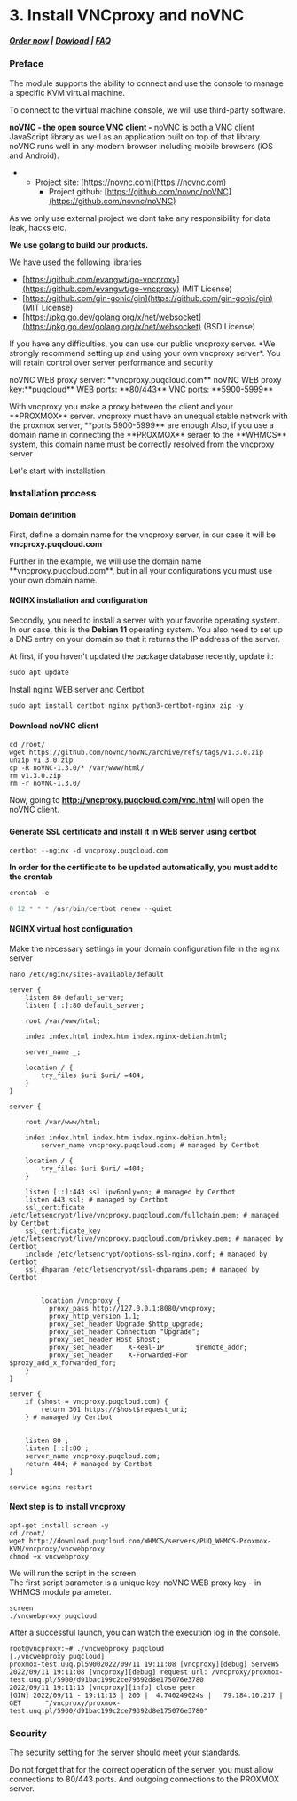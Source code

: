 # 3. Install VNCproxy and noVNC

#####  [Order now](https://panel.puqcloud.com/index.php?rp=/store/whmcs-module-proxmox-kvm) | [Dowload](https://download.puqcloud.com/WHMCS/servers/PUQ_WHMCS-Proxmox-KVM/) | [FAQ](https://faq.puqcloud.com/)

### Preface

The module supports the ability to connect and use the console to manage a specific KVM virtual machine.

To connect to the virtual machine console, we will use third-party software.

**noVNC - the open source VNC client -** noVNC is both a VNC client JavaScript library as well as an application built on top of that library. noVNC runs well in any modern browser including mobile browsers (iOS and Android).

- - Project site: [https://novnc.com](https://novnc.com)
    - Project github: [https://github.com/novnc/noVNC](https://github.com/novnc/noVNC)

<p class="callout info">As we only use external project we dont take any responsibility for data leak, hacks etc.</p>

**We use golang to build our products.**

We have used the following libraries

- [https://github.com/evangwt/go-vncproxy](https://github.com/evangwt/go-vncproxy) (MIT License)
- [https://github.com/gin-gonic/gin](https://github.com/gin-gonic/gin) (MIT License)
- [https://pkg.go.dev/golang.org/x/net/websocket](https://pkg.go.dev/golang.org/x/net/websocket) (BSD License)

<p class="callout info">If you have any difficulties, you can use our public vncproxy server. *We strongly recommend setting up and using your own vncproxy server*. You will retain control over server performance and security</p>

<p class="callout success">noVNC WEB proxy server: **vncproxy.puqcloud.com** noVNC WEB proxy key:**puqcloud** WEB ports: **80/443** VNC ports: **5900-5999** </p>

<p class="callout info">With vncproxy you make a proxy between the client and your **PROXMOX** server.  
vncproxy must have an unequal stable network with the proxmox server, **ports 5900-5999** are enough  
Also, if you use a domain name in connecting the **PROXMOX** seraer to the **WHMCS** system, this domain name must be correctly resolved from the vncproxy server  
</p>

Let's start with installation.

### Installation process

#### Domain definition

First, define a domain name for the vncproxy server, in our case it will be **vncproxy.puqcloud.com**

<p class="callout info">Further in the example, we will use the domain name **vncproxy.puqcloud.com**, but in all your configurations you must use your own domain name.</p>

####  

#### NGINX installation and configuration

Secondly, you need to install a server with your favorite operating system. In our case, this is the **Debian 11** operating system. You also need to set up a DNS entry on your domain so that it returns the IP address of the server.

At first, if you haven't updated the package database recently, update it:

```Powershell
sudo apt update
```

Install nginx WEB server and Certbot

```Powershell
sudo apt install certbot nginx python3-certbot-nginx zip -y
```

####  

#### Download noVNC client

```
cd /root/
wget https://github.com/novnc/noVNC/archive/refs/tags/v1.3.0.zip
unzip v1.3.0.zip 
cp -R noVNC-1.3.0/* /var/www/html/
rm v1.3.0.zip
rm -r noVNC-1.3.0/
```

Now, going to **http://vncproxy.puqcloud.com/vnc.html** will open the noVNC client.

#####  

#### Generate SSL certificate and install it in WEB server using certbot

```shell
certbot --nginx -d vncproxy.puqcloud.com
```

**In order for the certificate to be updated automatically, you must add to the crontab**

```Powershell
crontab -e
```

```Powershell
0 12 * * * /usr/bin/certbot renew --quiet
```

#### NGINX virtual host configuration

Make the necessary settings in your domain configuration file in the nginx server

```shell
nano /etc/nginx/sites-available/default
```

```Nginx
server {
	listen 80 default_server;
	listen [::]:80 default_server;

	root /var/www/html;

	index index.html index.htm index.nginx-debian.html;

	server_name _;

	location / {
		try_files $uri $uri/ =404;
	}
}

server {

	root /var/www/html;

	index index.html index.htm index.nginx-debian.html;
        server_name vncproxy.puqcloud.com; # managed by Certbot

	location / {
		try_files $uri $uri/ =404;
	}

    listen [::]:443 ssl ipv6only=on; # managed by Certbot
    listen 443 ssl; # managed by Certbot
    ssl_certificate /etc/letsencrypt/live/vncproxy.puqcloud.com/fullchain.pem; # managed by Certbot
    ssl_certificate_key /etc/letsencrypt/live/vncproxy.puqcloud.com/privkey.pem; # managed by Certbot
    include /etc/letsencrypt/options-ssl-nginx.conf; # managed by Certbot
    ssl_dhparam /etc/letsencrypt/ssl-dhparams.pem; # managed by Certbot


        location /vncproxy {
          proxy_pass http://127.0.0.1:8080/vncproxy;
          proxy_http_version 1.1;
          proxy_set_header Upgrade $http_upgrade;
          proxy_set_header Connection "Upgrade";
          proxy_set_header Host $host;
          proxy_set_header    X-Real-IP        $remote_addr;
          proxy_set_header    X-Forwarded-For  $proxy_add_x_forwarded_for;
    }
}

server {
    if ($host = vncproxy.puqcloud.com) {
        return 301 https://$host$request_uri;
    } # managed by Certbot


	listen 80 ;
	listen [::]:80 ;
    server_name vncproxy.puqcloud.com;
    return 404; # managed by Certbot
}
```

```shell
service nginx restart
```

#### Next step is to install vncproxy

```
apt-get install screen -y
cd /root/
wget http://download.puqcloud.com/WHMCS/servers/PUQ_WHMCS-Proxmox-KVM/vncproxy/vncwebproxy
chmod +x vncwebproxy 
```

We will run the script in the screen.  
The first script parameter is a unique key. noVNC WEB proxy key - in WHMCS module parameter.

```
screen
./vncwebproxy puqcloud
```

After a successful launch, you can watch the execution log in the console.

```shell
root@vncproxy:~# ./vncwebproxy puqcloud
[./vncwebproxy puqcloud]
proxmox-test.uuq.pl59002022/09/11 19:11:08 [vncproxy][debug] ServeWS
2022/09/11 19:11:08 [vncproxy][debug] request url: /vncproxy/proxmox-test.uuq.pl/5900/d91bac199c2ce79392d8e175076e3780
2022/09/11 19:11:13 [vncproxy][info] close peer
[GIN] 2022/09/11 - 19:11:13 | 200 |  4.740249024s |   79.184.10.217 | GET      "/vncproxy/proxmox-test.uuq.pl/5900/d91bac199c2ce79392d8e175076e3780"

```

### Security

The security setting for the server should meet your standards.

<p class="callout warning">Do not forget that for the correct operation of the server, you must allow connections to 80/443 ports. And outgoing connections to the PROXMOX server.</p>